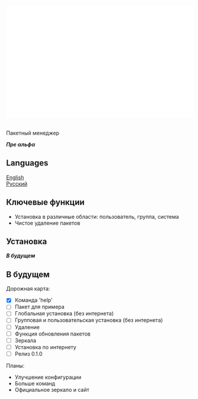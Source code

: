 <div align="center" >
    <img height=150 width=550 src="docs/pictures/logo.svg#gh-dark-mode-only">
    <img height=150 width=550 src="docs/pictures/logo.svg#gh-light-mode-only">
</div>
<br>

Пакетный менеджер

***Пре αльфα***

## Languages
[English](../README.md)  
[Русский](docs/READMEru.md)

## Ключевые функции
- Установка в различные области: пользователь, группа, система
- Чистое удаление пакетов

## Установка
***В будущем***

## В будущем

Дорожная карта:
- [x] Команда 'help'
- [ ] Пакет для примера
- [ ] Глобальная установка (без интернета)
- [ ] Групповая и пользовательская установка (без интернета)
- [ ] Удаление
- [ ] Функция обновления пакетов
- [ ] Зеркала
- [ ] Установка по интернету
- [ ] Релиз 0.1.0

Планы:
- Улучшение конфигурации
- Больше команд
- Официальное зеркало и сайт
